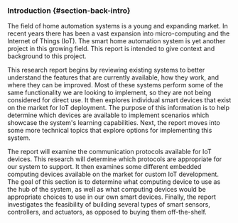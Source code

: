 ### Introduction {#section-back-intro}

The field of home automation systems is a young and expanding market. In recent years there has
been a vast expansion into micro-computing and the Internet of Things (IoT). The smart home
automation system is yet another project in this growing field. This report is intended to give
context and background to this project.

This research report begins by reviewing existing systems to better understand the features
that are currently available, how they work, and where they can be improved. Most of these systems
perform some of the same functionality we are looking to implement, so they are not being considered
for direct use. It then explores individual smart devices that exist on the market for IoT
deployment. The purpose of this information is to help determine which devices are available to 
implement scenarios which showcase the system's learning capabilities. Next, the report moves into
some more technical topics that explore options for implementing this system.

The report will examine the communication protocols available for IoT devices. This research will
determine which protocols are appropriate for our system to support. It then examines some different
embedded computing devices available on the market for custom IoT development. The goal of this
section is to determine what computing device to use as the hub of the system, as well as what
computing devices would be appropriate choices to use in our own smart devices. Finally, the report
investigates the feasibility of building several types of smart sensors, controllers, and actuators,
as opposed to buying them off-the-shelf.

